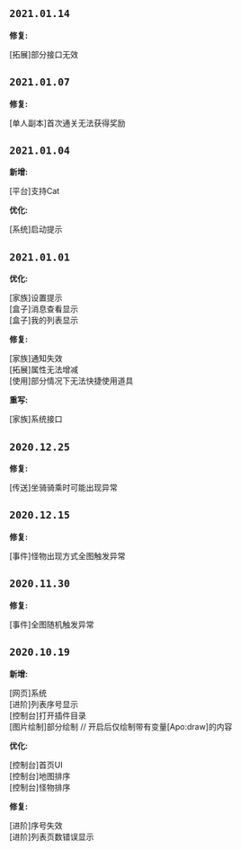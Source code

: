 ## `2021.01.14`

**修复:**

[拓展]部分接口无效

## `2021.01.07`

**修复:**

[单人副本]首次通关无法获得奖励

## `2021.01.04`

**新增:**

[平台]支持Cat

**优化:**

[系统]启动提示

## `2021.01.01`

**优化:**

[家族]设置提示<br>
[盒子]消息查看显示<br>
[盒子]我的列表显示

**修复:**

[家族]通知失效<br>
[拓展]属性无法增减<br>
[使用]部分情况下无法快捷使用道具

**重写:**

[家族]系统接口

## `2020.12.25`

**修复:**

[传送]坐骑骑乘时可能出现异常

## `2020.12.15`

**修复:**

[事件]怪物出现方式全图触发异常

## `2020.11.30`

**修复:**

[事件]全图随机触发异常

## `2020.10.19`

**新增:**

[网页]系统<br/>
[进阶]列表序号显示<br/>
[控制台]打开插件目录<br/>
[图片绘制]部分绘制 // 开启后仅绘制带有变量[Apo:draw]的内容

**优化:**

[控制台]首页UI<br/>
[控制台]地图排序<br/>
[控制台]怪物排序

**修复:**

[进阶]序号失效<br/>
[进阶]列表页数错误显示
